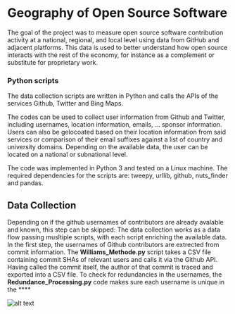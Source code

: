 # Geography of Open Source Software

The goal of the project was to measure open source software contribution activity at a national, regional, and local level using data from GitHub and adjacent platforms. This data is used to better understand how open source interacts with the rest of the economy, for instance as a complement or substitute for proprietary work.


### Python scripts

The data collection scripts are written in Python and calls the APIs of the services Github, Twitter and Bing Maps.

The codes can be used to collect user information from Github and Twitter, including usernames, location information, emails, ... sponsor information. Users can also be gelocoated based on their location information from said services or comparison of their email suffixes against a list of country and university domains. Depending on the available data, the user can be located on a national or subnational level.

The code was implemented in Python 3 and tested on a Linux machine. The required dependencies for the scripts are: tweepy, urllib, github, nuts_finder and pandas.


## Data Collection

Depending on if the github usernames of contributors are already avalable and known, this step can be skipped:
The data collection works as a data flow passing musltiple scripts, with each script enriching the available data. 
In the first step, the usernames of Github contributors are extrected from commit information. The **Williams_Methode.py** script takes a CSV file containing commit SHAs of relevant users and calls it via the Github API. Having called the commit itself, the author of that commit is traced and exported into a CSV file. To check for redundancies in the usernames, the **Redundance_Processing.py** code makes sure each username is unique in the ****


 
![alt text](https://github.com/n1tecki/Geography-of-Open-Source-Software/blob/main/DFD.jpg?raw=true)



